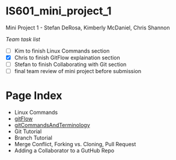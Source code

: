 # IS601_mini_project_1
Mini Project 1 - Stefan DeRosa, Kimberly McDaniel, Chris Shannon

*Team task list*
- [ ] Kim to finish Linux Commands section
- [X] Chris to finish GitFlow explaination section
- [ ] Stefan to finish Collaborating with Git section
- [ ] final team review of mini project before submission

# Page Index
* Linux Commands
* [gitFlow](/Chris/gitFlow.md)
* [gitCommandsAndTerminology](/Chris/gitCommandsAndTerminology.md)
* Git Tutorial
* Branch Tutorial
* Merge Conflict, Forking vs. Cloning, Pull Request
* Adding a Collaborator to a GutHub Repo

